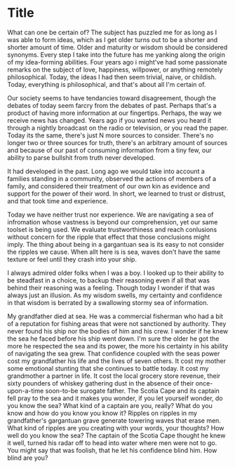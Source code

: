 # Title

What can one be certain of? The subject has puzzled me for as long as I was able to form ideas, which as I get older turns out to be a shorter and shorter amount of time. Older and maturity or wisdom should be considered synonyms. Every step I take into the future has me yanking along the origin of my idea-forming abilities. Four years ago i might've had some passionate remarks on the subject of love, happiness, willpower, or anything remotely philosophical. Today, the ideas I had then seem trivial, naive, or childish. Today, everything is philosophical, and that's about all I'm certain of.

Our society seems to have tendancies toward disagreement, though the debates of today seem farcry from the debates of past. Perhaps that's a product of having more information at our fingertips. Perhaps, the way we receive news has changed. Years ago if you wanted news you heard it through a nightly broadcast on the radio or television, or you read the paper. Today its the same, there's just N more sources to consider. There's no longer two or three sources for truth, there's an arbitrary amount of sources and because of our past of consuming information from a tiny few, our ability to parse bullshit from truth never developed.

It had developed in the past. Long ago we would take into account a families standing in a community, observed the actions of members of a family, and considered their treatment of our own kin as evidence and support for the power of their word. In short, we learned to trust or distrust, and that took time and experience.

Today we have neither trust nor experience. We are navigating a sea of infromation whose vastness is beyond our comprehension, yet our same toolset is being used. We evaluate trustworthiness and reach conlusions without concern for the ripple that effect that those conclusions might imply. The thing about being in a gargantuan sea is its easy to not consider the ripples we cause. When allt here is is sea, waves don't have the same texture or feel until they crash into your ship.

I always admired older folks when I was a boy. I looked up to their ability to be steadfast in a choice, to backup their reasoning even if all that was behind their reasoning was a feeling. Though today I wonder if that was always just an illusion. As my wisdom swells, my certainty and confidence in that wisdom is berrated by a swallowing stormy sea of information.

My grandfather died at sea. He was a commercial fisherman who had a bit of a reputation for fishing areas that were not sanctioned by authority. They never found his ship nor the bodies of him and his crew. I wonder if he knew the sea he faced before his ship went down. I'm sure the older he got the more he respected the sea and its power, the more his certainty in his ability of navigating the sea grew. That confidence coupled with the seas power cost my grandfather his life and the lives of seven others. It cost my mother some emotional stunting that she continues to battle today. It cost my grandmother a partner in life. It cost the local grocery store revenue, their sixty pounders of whiskey gathering dust in the absence of their once-upon-a-time soon-to-be surogate father. The Scotia Cape and its captain fell pray to the sea and it makes you wonder, if you let yourself wonder, do you know the sea? What kind of a captain are you, really? What do you know and how do you know you know it? Ripples on ripples in my grandfather's gargantuan grave generate towering waves that erase men. What kind of ripples are you creating with your words, your thoughts? How well do you know the sea? The captain of the Scotia Cape thought he knew it well, turned his radar off to head into water where men were not to go. You might say that was foolish, that he let his confidence blind him. How blind are you?